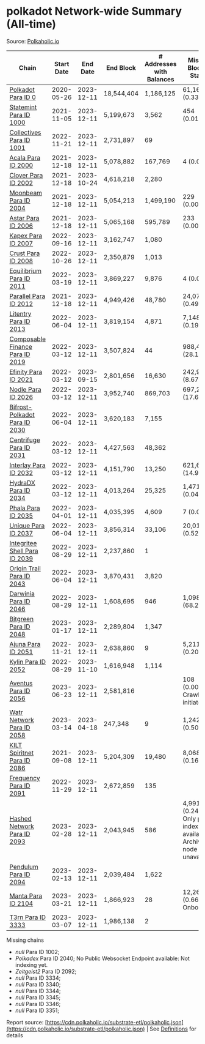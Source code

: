 # polkadot Network-wide Summary (All-time)

Source: [Polkaholic.io](https://polkaholic.io)


| Chain            | Start Date | End Date | End Block | # Addresses with Balances | Missing Blocks / Status |
| ---------------- | ---------- | ---------| --------- | ------------------------- | ----------------------- |
| [Polkadot Para ID 0](/polkadot/0-polkadot) | 2020-05-26 | 2023-12-11 | 18,544,404 |  1,186,125 | 61,168 (0.33%)  |
| [Statemint Para ID 1000](/polkadot/1000-statemint) | 2021-11-05 | 2023-12-11 | 5,199,673 |  3,562 | 454 (0.01%)  |
| [Collectives Para ID 1001](/polkadot/1001-collectives) | 2022-11-21 | 2023-12-11 | 2,731,897 |  69 |    |
| [Acala Para ID 2000](/polkadot/2000-acala) | 2021-12-18 | 2023-12-11 | 5,078,882 |  167,769 | 4 (0.00%)  |
| [Clover Para ID 2002](/polkadot/2002-clover) | 2021-12-18 | 2023-10-24 | 4,618,218 |  2,280 |    |
| [Moonbeam Para ID 2004](/polkadot/2004-moonbeam) | 2021-12-18 | 2023-12-11 | 5,054,213 |  1,499,190 | 229 (0.00%)  |
| [Astar Para ID 2006](/polkadot/2006-astar) | 2021-12-18 | 2023-12-11 | 5,065,168 |  595,789 | 233 (0.00%)  |
| [Kapex Para ID 2007](/polkadot/2007-kapex) | 2022-09-16 | 2023-12-11 | 3,162,747 |  1,080 |    |
| [Crust Para ID 2008](/polkadot/2008-crust) | 2022-10-26 | 2023-12-11 | 2,350,879 |  1,013 |    |
| [Equilibrium Para ID 2011](/polkadot/2011-equilibrium) | 2022-03-19 | 2023-12-11 | 3,869,227 |  9,876 | 4 (0.00%)  |
| [Parallel Para ID 2012](/polkadot/2012-parallel) | 2021-12-18 | 2023-12-11 | 4,949,426 |  48,780 | 24,076 (0.49%)  |
| [Litentry Para ID 2013](/polkadot/2013-litentry) | 2022-06-04 | 2023-12-11 | 3,819,154 |  4,871 | 7,148 (0.19%)  |
| [Composable Finance Para ID 2019](/polkadot/2019-composable) | 2022-03-12 | 2023-12-11 | 3,507,824 |  44 | 988,499 (28.18%)  |
| [Efinity Para ID 2021](/polkadot/2021-efinity) | 2022-03-12 | 2023-09-15 | 2,801,656 |  16,630 | 242,949 (8.67%)  |
| [Nodle Para ID 2026](/polkadot/2026-nodle) | 2022-03-12 | 2023-12-11 | 3,952,740 |  869,703 | 697,249 (17.64%)  |
| [Bifrost-Polkadot Para ID 2030](/polkadot/2030-bifrost-dot) | 2022-06-04 | 2023-12-11 | 3,620,183 |  7,155 |    |
| [Centrifuge Para ID 2031](/polkadot/2031-centrifuge) | 2022-03-12 | 2023-12-11 | 4,427,563 |  48,362 |    |
| [Interlay Para ID 2032](/polkadot/2032-interlay) | 2022-03-12 | 2023-12-11 | 4,151,790 |  13,250 | 621,626 (14.97%)  |
| [HydraDX Para ID 2034](/polkadot/2034-hydradx) | 2022-03-12 | 2023-12-11 | 4,013,264 |  25,325 | 1,471 (0.04%)  |
| [Phala Para ID 2035](/polkadot/2035-phala) | 2022-04-01 | 2023-12-11 | 4,035,395 |  4,609 | 7 (0.00%)  |
| [Unique Para ID 2037](/polkadot/2037-unique) | 2022-06-04 | 2023-12-11 | 3,856,314 |  33,106 | 20,019 (0.52%)  |
| [Integritee Shell Para ID 2039](/polkadot/2039-integritee-shell) | 2022-08-29 | 2023-12-11 | 2,237,860 |  1 |    |
| [Origin Trail Para ID 2043](/polkadot/2043-origintrail) | 2022-06-04 | 2023-12-11 | 3,870,431 |  3,820 |    |
| [Darwinia Para ID 2046](/polkadot/2046-darwinia) | 2022-08-29 | 2023-12-11 | 1,608,695 |  946 | 1,098,047 (68.26%)  |
| [Bitgreen Para ID 2048](/polkadot/2048-bitgreen) | 2023-01-17 | 2023-12-11 | 2,289,804 |  1,347 |    |
| [Ajuna Para ID 2051](/polkadot/2051-ajuna) | 2022-11-21 | 2023-12-11 | 2,638,860 |  9 | 5,211 (0.20%)  |
| [Kylin Para ID 2052](/polkadot/2052-kylin) | 2022-08-29 | 2023-11-10 | 1,616,948 |  1,114 |    |
| [Aventus Para ID 2056](/polkadot/2056-aventus) | 2023-06-23 | 2023-12-11 | 2,581,816 |   | 108 (0.00%) Crawling initiated |
| [Watr Network Para ID 2058](/polkadot/2058-watr) | 2023-03-14 | 2023-04-18 | 247,348 |  9 | 1,242 (0.50%)  |
| [KILT Spiritnet Para ID 2086](/polkadot/2086-kilt) | 2021-09-08 | 2023-12-11 | 5,204,309 |  19,480 | 8,068 (0.16%)  |
| [Frequency Para ID 2091](/polkadot/2091-frequency) | 2022-11-29 | 2023-12-11 | 2,672,859 |  135 |    |
| [Hashed Network Para ID 2093](/polkadot/2093-hashed) | 2023-02-28 | 2023-12-11 | 2,043,945 |  586 | 4,991 (0.24%) Only partial index available: Archive node unavailable |
| [Pendulum Para ID 2094](/polkadot/2094-pendulum) | 2023-02-13 | 2023-12-11 | 2,039,484 |  1,622 |    |
| [Manta Para ID 2104](/polkadot/2104-manta) | 2023-03-21 | 2023-12-11 | 1,866,923 |  28 | 12,262 (0.66%) Onboarding |
| [T3rn Para ID 3333](/polkadot/3333-t3rn) | 2023-03-07 | 2023-12-11 | 1,986,138 |  2 |    |

Missing chains


* *null* Para ID 1002; 
* *Polkadex* Para ID 2040; No Public Websocket Endpoint available: Not indexing yet.
* *Zeitgeist2* Para ID 2092; 
* *null* Para ID 3334; 
* *null* Para ID 3340; 
* *null* Para ID 3344; 
* *null* Para ID 3345; 
* *null* Para ID 3346; 
* *null* Para ID 3351; 

Report source: [https://cdn.polkaholic.io/substrate-etl/polkaholic.json](https://cdn.polkaholic.io/substrate-etl/polkaholic.json) | See [Definitions](/DEFINITIONS.md) for details
